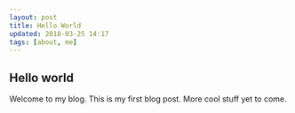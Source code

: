 ```yaml
---
layout: post
title: Hello World
updated: 2018-03-25 14:17
tags: [about, me]
---
```


## Hello world

Welcome to my blog. This is my first blog post. More cool stuff yet to come.
